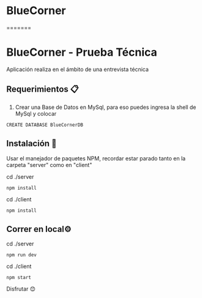 
# BlueCorner

=======
# BlueCorner - Prueba Técnica
Aplicación realiza en el ámbito de una entrevista técnica

## Requerimientos 📋
1. Crear una Base de Datos en MySql, para eso puedes ingresa la shell de MySql y colocar
 ```
CREATE DATABASE BlueCornerDB
```

## Instalación 🔧
Usar el manejador de paquetes NPM, recordar estar parado tanto en la carpeta "server" como en "client"

cd ./server
```
npm install 
```
cd ./client
```
npm install 
```

## Correr en local⚙️
cd ./server
```
npm run dev 
```
cd ./client
```
npm start 
```

Disfrutar 😊

